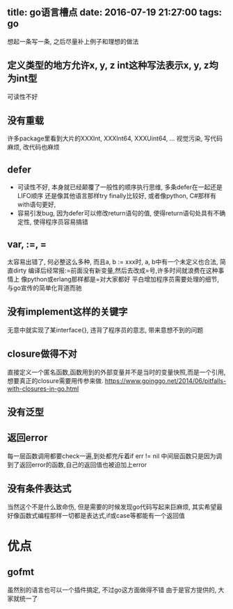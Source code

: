 title: go语言槽点
date: 2016-07-19 21:27:00
tags: go
---

想起一条写一条,
之后尽量补上例子和理想的做法

## 定义类型的地方允许x, y, z int这种写法表示x, y, z均为int型
可读性不好

## 没有重载
许多package里看到大片的XXXInt, XXXInt64, XXXUint64, ...
视觉污染, 写代码麻烦, 改代码也麻烦

## defer
* 可读性不好, 本身就已经颠覆了一般性的顺序执行思维, 多条defer在一起还是LIFO顺序
还是像其他语言那样try finally比较好, 或者像python, C#那样有with语句更好,
* 容易引发bug, 因为defer可以修改return语句的值, 使得return语句处具有不确定性,
使得程序员容易搞错

## var, :=, =
太容易出错了, 何必整这么多种, 而且a, b := xxx时, a, b中有一个未定义也合法, 简直dirty
编译后经常报:=前面没有新变量,然后去改成=号,许多时间就浪费在这种事情上
像python或erlang那样都是=对大家都好 
平白增加程序员需要处理的细节, 与go宣传的简单化背道而驰

## 没有implement这样的关键字
无意中就实现了某interface{}, 
违背了程序员的意志,
带来意想不到的问题

## closure做得不对
直接定义一个匿名函数,函数用到的外部变量并不是当时的变量快照,而是一个引用,
想要真正的closure需要用传参来做.
https://www.goinggo.net/2014/06/pitfalls-with-closures-in-go.html

## 没有泛型

## 返回error
每一层函数调用都要check一遍,到处都充斥着if err != nil
中间层函数只是因为调到了返回error的函数,自己的返回值也被迫加上error

## 没有条件表达式

当然这个不是什么致命伤,
但是需要的时候发现go代码写起来巨麻烦,
其实希望最好像函数式编程那样一切都是表达式,if或case等都能有一个返回值

# 优点

## gofmt
虽然别的语言也可以一个插件搞定, 不过go这方面做得不错
由于是官方提供的, 大家就统一了

